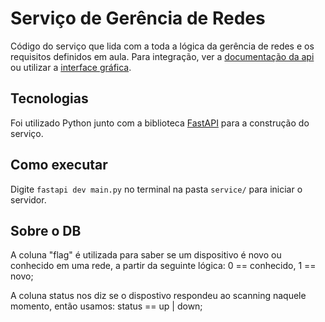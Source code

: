 # Serviço de Gerência de Redes

Código do serviço que lida com a toda a lógica da gerência de redes
e os requisitos definidos em aula. Para integração, ver a [documentação
da api](./API.md) ou utilizar a [interface gráfica](../interface/README.md).

## Tecnologias

Foi utilizado Python junto com a biblioteca [FastAPI](https://fastapi.tiangolo.com/) para a construção do serviço.

## Como executar

Digite `fastapi dev main.py` no terminal na pasta `service/` para iniciar o servidor.


## Sobre o DB

A coluna "flag" é utilizada para saber se um dispositivo é novo ou conhecido em uma rede,
a partir da seguinte lógica: 0 == conhecido, 1 == novo;

A coluna status nos diz se o dispostivo respondeu ao scanning naquele momento, 
então usamos: status == up | down;